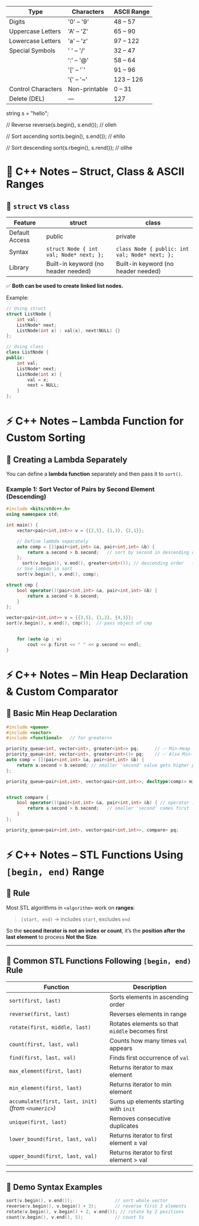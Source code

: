 | Type               | Characters    | ASCII Range |
| ------------------ | ------------- | ----------- |
| Digits             | '0' – '9'     | 48 – 57     |
| Uppercase Letters  | 'A' – 'Z'     | 65 – 90     |
| Lowercase Letters  | 'a' – 'z'     | 97 – 122    |
| Special Symbols    | ' ' – '/'     | 32 – 47     |
|                    | ':' – '@'     | 58 – 64     |
|                    | '[' – '`'     | 91 – 96     |
|                    | '{' – '~'     | 123 – 126   |
| Control Characters | Non-printable | 0 – 31      |
| Delete (DEL)       | —             | 127         |


string s = "hello";

// Reverse
reverse(s.begin(), s.end());   // olleh

// Sort ascending
sort(s.begin(), s.end());      // ehllo

// Sort descending
sort(s.rbegin(), s.rend());    // ollhe


# 🧠 C++ Notes – Struct, Class & ASCII Ranges

## 🔹 `struct` vs `class`

| Feature | struct | class |
|----------|---------|--------|
| Default Access | public | private |
| Syntax | `struct Node { int val; Node* next; };` | `class Node { public: int val; Node* next; };` |
| Library | Built-in keyword (no header needed) | Built-in keyword (no header needed) |

✅ **Both can be used to create linked list nodes.**

Example:
```cpp
// Using struct
struct ListNode {
    int val;
    ListNode* next;
    ListNode(int x) : val(x), next(NULL) {}
};

// Using class
class ListNode {
public:
    int val;
    ListNode* next;
    ListNode(int x) {
        val = x;
        next = NULL;
    }
};
````

# ⚡ C++ Notes – Lambda Function for Custom Sorting

## 🔹 Creating a Lambda Separately

You can define a **lambda function** separately and then pass it to `sort()`.

### Example 1: Sort Vector of Pairs by Second Element (Descending)
```cpp
#include <bits/stdc++.h>
using namespace std;

int main() {
    vector<pair<int,int>> v = {{2,5}, {1,3}, {2,1}};

    // Define lambda separately
    auto comp = [](pair<int,int> &a, pair<int,int> &b) {
        return a.second > b.second;   // sort by second in descending order
    };
      sort(v.begin(), v.end(), greater<int>()); // descending order   ()imp after grter 
    // Use lambda in sort
    sort(v.begin(), v.end(), comp);

struct cmp {
    bool operator()(pair<int,int> &a, pair<int,int> &b) {
        return a.second < b.second;
    }
};

vector<pair<int,int>> v = {{3,5}, {1,2}, {4,1}};
sort(v.begin(), v.end(), cmp());  // pass object of cmp


    for (auto &p : v)
        cout << p.first << " " << p.second << endl;
}
````

# ⚡ C++ Notes – Min Heap Declaration & Custom Comparator

## 🔹 Basic Min Heap Declaration

```cpp
#include <queue> 
#include <vector>
#include <functional>   // for greater<>

priority_queue<int, vector<int>, greater<int>> pq;      // ✅ Min-Heap
priority_queue<int, vector<int>, greater<int>()> pq;    // ✅ Also Min-Heap (with parentheses)
auto comp = [](pair<int,int> &a, pair<int,int> &b) {
    return a.second > b.second; // smaller 'second' value gets higher priority
};

priority_queue<pair<int,int>, vector<pair<int,int>>, decltype(comp)> minHeap(comp);


struct compare {
    bool operator()(pair<int,int> &a, pair<int,int> &b) { // operator is fix 
        return a.second > b.second;   // smaller 'second' comes first
    }
};

priority_queue<pair<int,int>, vector<pair<int,int>>, compare> pq;

````

# ⚡ C++ Notes – STL Functions Using `[begin, end)` Range

## 🔹 Rule
Most STL algorithms in `<algorithm>` work on **ranges**:
> `[start, end)` → includes `start`, excludes `end`

So the **second iterator is not an index or count**, it’s the **position after the last element** to process **Not the Size**.

---

## 🔹 Common STL Functions Following `[begin, end)` Rule

| Function | Description |
|-----------|--------------|
| `sort(first, last)` | Sorts elements in ascending order |
| `reverse(first, last)` | Reverses elements in range |
| `rotate(first, middle, last)` | Rotates elements so that `middle` becomes first |
| `count(first, last, val)` | Counts how many times `val` appears |
| `find(first, last, val)` | Finds first occurrence of `val` |
| `max_element(first, last)` | Returns iterator to max element |
| `min_element(first, last)` | Returns iterator to min element |
| `accumulate(first, last, init)` *(from `<numeric>`)* | Sums up elements starting with `init` |
| `unique(first, last)` | Removes consecutive duplicates |
| `lower_bound(first, last, val)` | Returns iterator to first element ≥ val |
| `upper_bound(first, last, val)` | Returns iterator to first element > val |

---

## 🔹 Demo Syntax Examples

```cpp
sort(v.begin(), v.end());                // sort whole vector
reverse(v.begin(), v.begin() + 3);       // reverse first 3 elements
rotate(v.begin(), v.begin() + 2, v.end()); // rotate by 2 positions
count(v.begin(), v.end(), 5);            // count 5s
```
